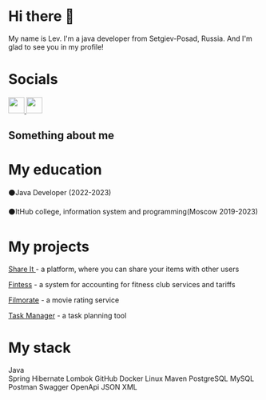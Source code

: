 # Hi there 👋
My name is Lev. I'm a java developer from Setgiev-Posad, Russia. And I'm glad to see you in my profile!

# Socials

<p align="left">  <a href="https://t.me/syumbeli" target="_blank" rel="noreferrer">
<img src="https://upload.wikimedia.org/wikipedia/commons/thumb/8/83/Telegram_2019_Logo.svg/1024px-Telegram_2019_Logo.svg.png" width="32" height="32" />
</a> <a href="https://discord.com/users/syumbeli" target="_blank" rel="noreferrer"> <source media="(prefers-color-scheme: dark)" 
srcset="undefined" /> <source media="(prefers-color-scheme: light)"
srcset="https://raw.githubusercontent.com/danielcranney/readme-generator/main/public/icons/socials/discord.svg"
/> <img src="https://raw.githubusercontent.com/danielcranney/readme-generator/main/public/icons/socials/discord.svg"
width="32" height="32" />  </a> </p>

## Something about me

# My education

⚫Java Developer (2022-2023)

⚫ItHub college, information system and programming(Moscow 2019-2023)

# My projects

[Share It ](https://github.com/SyumbeliLev/java-shareit)- a platform, where you can share your items with other users

[Fintess](https://github.com/SyumbeliLev/fitness-information-system) - a system for accounting for fitness club services and tariffs

[Filmorate](https://github.com/SyumbeliLev/java-filmorate) - a movie rating service

[Task Manager](https://github.com/SyumbeliLev/java-kanban) - a task planning tool


# My stack
Java  
Spring
Hibernate 
Lombok 
GitHub
  Docker  Linux  Maven  PostgreSQL  MySQL  Postman  Swagger  OpenApi  JSON  XML 

